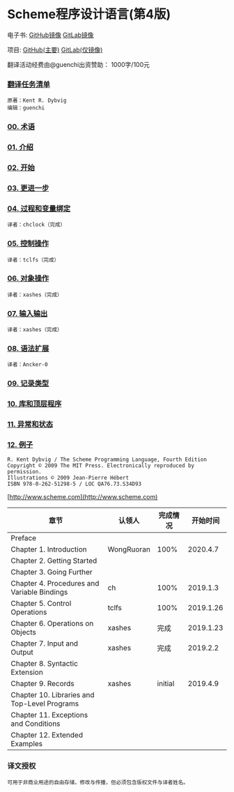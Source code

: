 # Scheme程序设计语言(第4版)

电子书: [GitHub镜像](https://guenchi.github.io/TSPL) [GitLab镜像](https://guenchi.gitlab.io/TSPL)

项目: [GitHub(主要)](https://github.com/guenchi/TSPL) [GitLab(仅镜像)](https://gitlab.com/guenchi/TSPL)

翻译活动经费由@guenchi出资赞助： 1000字/100元

### [翻译任务清单](https://github.com/guenchi/TSPL/blob/master/work.md)

```
原著：Kent R. Dybvig
编辑：guenchi
```

### [00. 术语](00.Terminology.md)

### [01. 介绍](01.Introduction.md)

### [02. 开始](02.GettingStarted.md)

### [03. 更进一步](03.GoingFurther.md)

### [04. 过程和变量绑定](04.ProceduresAndVariableBindings.md)

```
译者：chclock（完成）
```

### [05. 控制操作](05.ControlOperations.md)

```
译者：tclfs（完成）
```

### [06. 对象操作](06.OperationsOnObjects.md)

```
译者：xashes（完成）
```

### [07. 输入输出](07.InputAndOutput.md)

```
译者：xashes（完成）
```

### [08. 语法扩展](08.SyntacticExtension.md)

```
译者：Ancker-0
```

### [09. 记录类型](09.Records.md)

### [10. 库和顶层程序](10.LibrariesAndTop-LevelPrograms.md)

### [11. 异常和状态](11.ExceptionsAndConditions.md)

### [12. 例子](12.ExtendedExamples.md)


```
R. Kent Dybvig / The Scheme Programming Language, Fourth Edition
Copyright © 2009 The MIT Press. Electronically reproduced by permission.
Illustrations © 2009 Jean-Pierre Hébert
ISBN 978-0-262-51298-5 / LOC QA76.73.S34D93
```
[http://www.scheme.com](http://www.scheme.com)


| 章节                                          | 认领人 | 完成情况 | 开始时间 |
| --------------------------------------------- | ----- | ------ | ------- |
| Preface                                       ||||
| Chapter 1. Introduction                       |WongRuoran|100%|2020.4.7|
| Chapter 2. Getting Started                    ||||
| Chapter 3. Going Further                      ||||
| Chapter 4. Procedures and Variable Bindings   |ch|100%|2019.1.3|
| Chapter 5. Control Operations                 |tclfs|100%|2019.1.26|
| Chapter 6. Operations on Objects              |xashes|完成|2019.1.23|
| Chapter 7. Input and Output                   |xashes|完成|2019.2.2|
| Chapter 8. Syntactic Extension                ||||
| Chapter 9. Records                            |xashes|initial|2019.4.9|
| Chapter 10. Libraries and Top-Level Programs  ||||
| Chapter 11. Exceptions and Conditions         ||||
| Chapter 12. Extended Examples                 ||||


### 译文授权

```
可用于非商业用途的自由存储，修改与传播，但必须包含版权文件与译者姓名。
```
